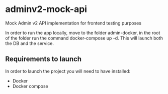 # adminv2-mock-api
Mock Admin v2 API implementation for frontend testing purposes

In order to run the app locally, move to the folder admin-docker, in the root of the folder run the command docker-compose up -d.
This will launch both the DB and the service.

## Requirements to launch

In order to launch the project you will need to have installed:
- Docker
- Docker compose

